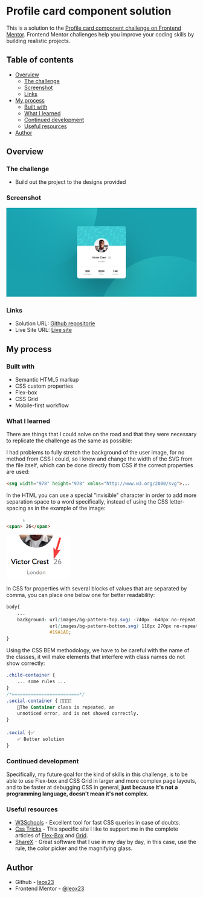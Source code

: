 # Profile card component solution

This is a solution to the [Profile card component challenge on Frontend Mentor](https://www.frontendmentor.io/challenges/profile-card-component-cfArpWshJ). Frontend Mentor challenges help you improve your coding skills by building realistic projects. 

## Table of contents

- [Overview](#overview)
  - [The challenge](#the-challenge)
  - [Screenshot](#screenshot)
  - [Links](#links)
- [My process](#my-process)
  - [Built with](#built-with)
  - [What I learned](#what-i-learned)
  - [Continued development](#continued-development)
  - [Useful resources](#useful-resources)
- [Author](#author)

## Overview

### The challenge

- Build out the project to the designs provided

### Screenshot

![1](./images/chrome_0t8uC0BriF.png)

### Links

- Solution URL: [Github repositorie](https://github.com/leox23/profile_card_component)
- Live Site URL: [Live site](https://leox23.github.io/profile_card_component/)

## My process

### Built with

- Semantic HTML5 markup
- CSS custom properties
- Flex-box
- CSS Grid
- Mobile-first workflow

### What I learned

There are things that I could solve on the road and that they were necessary to replicate the challenge as the same as possible:

I had problems to fully stretch the background of the user image, for no method from CSS I could, so I knew and change the width of the SVG from the file itself, which can be done directly from CSS if the correct properties are used:
```html
<svg width="978" height="978" xmlns="http://www.w3.org/2000/svg">...
```

In the HTML you can use a special "invisible" character in order to add more separation space to a word specifically, instead of using the CSS letter-spacing as in the example of the image:
```html
	  ↓
<span>⠀26</span>
```
![1](./images/chrome_xULZ4Cm5cB.png) 

In CSS for properties with several blocks of values ​​that are separated by comma, you can place one below one for better readability:
```css
body{
    ...
    background: url(images/bg-pattern-top.svg) -740px -640px no-repeat,
                url(images/bg-pattern-bottom.svg) 118px 270px no-repeat,
                #19A1AD;
}
```

Using the CSS BEM methodology, we have to be careful with the name of the classes, it will make elements that interfere with class names do not show correctly:

```Css
.child-container {
    ... some rules ...
}
/*=========================*/
.social-container { 🚫❌❌❌
    🚫The Container class is repeated, an
    unnoticed error, and is not showed correctly.
}

.social {✅
    ✅ Better solution
}

```

### Continued development

Specifically, my future goal for the kind of skills in this challenge, is to be able to use Flex-box and CSS Grid in larger and more complex page layouts, and to be faster at debugging CSS in general, **just because it's not a programming language, doesn't mean it's not complex.**

### Useful resources

- [W3Schools](https://www.w3schools.com/) - Excellent tool for fast CSS queries in case of doubts.
- [Css Tricks](https://css-tricks.com/) - This specific site I like to support me in the complete articles of [Flex-Box](https://css-tricks.com/snippets/css/a-guide-to-flexbox/) and [Grid](https://css-tricks.com/snippets/css/complete-guide-grid/#prop-grid).
- [ShareX](https://getsharex.com/) - Great software that I use in my day by day, in this case, use the rule, the color picker and the magnifying glass.

## Author

- Github - [leox23](https://github.com/leox23)
- Frontend Mentor - [@leox23](https://www.frontendmentor.io/profile/leox23)


